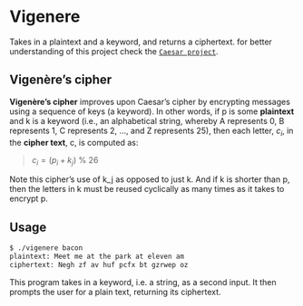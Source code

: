 # Vigenere

Takes in a plaintext and a keyword, and returns a ciphertext. for better understanding of this project check the [`Caesar project`](../Caesar).

## Vigenère’s cipher

**Vigenère’s cipher** improves upon Caesar’s cipher by encrypting messages using a sequence of keys (a keyword). In other words, if p is some **plaintext** and k is a keyword (i.e., an alphabetical string, whereby A represents 0, B represents 1, C represents 2, …​, and Z represents 25), then each letter, $c_i$, in the **cipher text**, c, is computed as:

> $c_i = (p_i + k_j)$ % 26

Note this cipher’s use of k_j as opposed to just k. And if k is shorter than p, then the letters in k must be reused cyclically as many times as it takes to encrypt p.

## Usage

```bash
$ ./vigenere bacon
plaintext: Meet me at the park at eleven am
ciphertext: Negh zf av huf pcfx bt gzrwep oz
```

This program takes in a keyword, i.e. a string, as a second input. It then prompts the user for a plain text, returning its ciphertext.
